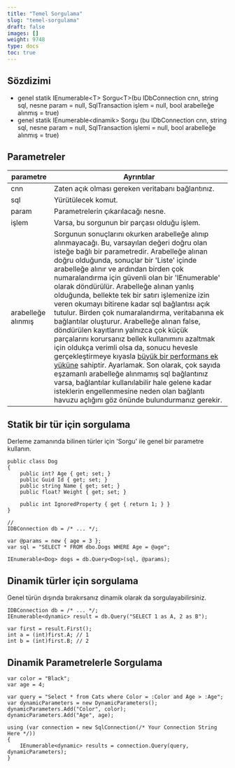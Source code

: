 ```yaml
---
title: "Temel Sorgulama"
slug: "temel-sorgulama"
draft: false
images: []
weight: 9748
type: docs
toc: true
---
```


## Sözdizimi
- genel statik IEnumerable&lt;T&gt; Sorgu&lt;T&gt;(bu IDbConnection cnn, string sql, nesne param = null, SqlTransaction işlem = null, bool arabelleğe alınmış = true)
- genel statik IEnumerable&lt;dinamik&gt; Sorgu (bu IDbConnection cnn, string sql, nesne param = null, SqlTransaction işlemi = null, bool arabelleğe alınmış = true)

## Parametreler
| parametre | Ayrıntılar |
| --------- | ------- |  
| cnn | Zaten açık olması gereken veritabanı bağlantınız. |
| sql | Yürütülecek komut. |
| param | Parametrelerin çıkarılacağı nesne. |
| işlem | Varsa, bu sorgunun bir parçası olduğu işlem. |
| arabelleğe alınmış | Sorgunun sonuçlarını okurken arabelleğe alınıp alınmayacağı. Bu, varsayılan değeri doğru olan isteğe bağlı bir parametredir. Arabelleğe alınan doğru olduğunda, sonuçlar bir 'Liste<T>' içinde arabelleğe alınır ve ardından birden çok numaralandırma için güvenli olan bir 'IEnumerable<T>' olarak döndürülür. Arabelleğe alınan yanlış olduğunda, bellekte tek bir satırı işlemenize izin veren okumayı bitirene kadar sql bağlantısı açık tutulur. Birden çok numaralandırma, veritabanına ek bağlantılar oluşturur. Arabelleğe alınan false, döndürülen kayıtların yalnızca çok küçük parçalarını korursanız bellek kullanımını azaltmak için oldukça verimli olsa da, sonucu hevesle gerçekleştirmeye kıyasla [büyük bir performans ek yüküne](http://stackoverflow.com/a/30493725/37055) sahiptir. Ayarlamak. Son olarak, çok sayıda eşzamanlı arabelleğe alınmamış sql bağlantınız varsa, bağlantılar kullanılabilir hale gelene kadar isteklerin engellenmesine neden olan bağlantı havuzu açlığını göz önünde bulundurmanız gerekir. |


## Statik bir tür için sorgulama
Derleme zamanında bilinen türler için 'Sorgu<T>' ile genel bir parametre kullanın.

    public class Dog
    {
        public int? Age { get; set; }
        public Guid Id { get; set; }
        public string Name { get; set; }
        public float? Weight { get; set; }
    
        public int IgnoredProperty { get { return 1; } }
    }    
    
    //
    IDBConnection db = /* ... */;

    var @params = new { age = 3 };
    var sql = "SELECT * FROM dbo.Dogs WHERE Age = @age";

    IEnumerable<Dog> dogs = db.Query<Dog>(sql, @params);

## Dinamik türler için sorgulama
Genel türün dışında bırakırsanız dinamik olarak da sorgulayabilirsiniz.
    
    IDBConnection db = /* ... */;
    IEnumerable<dynamic> result = db.Query("SELECT 1 as A, 2 as B");

    var first = result.First();
    int a = (int)first.A; // 1
    int b = (int)first.B; // 2

## Dinamik Parametrelerle Sorgulama
    var color = "Black";
    var age = 4;

    var query = "Select * from Cats where Color = :Color and Age > :Age";
    var dynamicParameters = new DynamicParameters();
    dynamicParameters.Add("Color", color);
    dynamicParameters.Add("Age", age);

    using (var connection = new SqlConnection(/* Your Connection String Here */))
    {
        IEnumerable<dynamic> results = connection.Query(query, dynamicParameters);
    }

